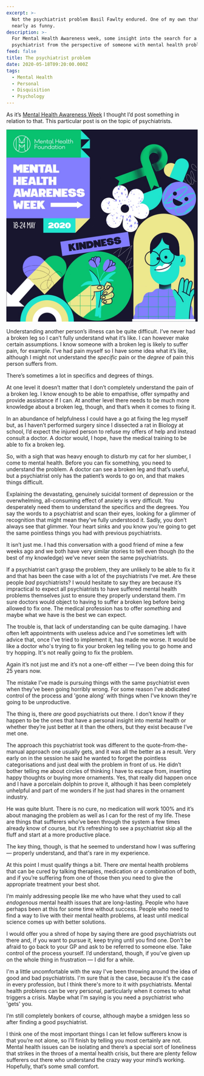 ```yaml
---
excerpt: >-
  Not the psychiatrist problem Basil Fawlty endured. One of my own that’s not
  nearly as funny.
description: >-
  For Mental Health Awareness week, some insight into the search for a
  psychiatrist from the perspective of someone with mental health problems.
feed: false
title: The psychiatrist problem
date: 2020-05-18T09:20:00.000Z
tags:
  - Mental Health
  - Personal
  - Disquisition
  - Psychology
---
```

As it’s [Mental Health Awareness Week](https://www.mentalhealth.org.uk/campaigns/mental-health-awareness-week) I thought I’d post something in relation to that. This particular post is on the topic of psychiatrists.

![Mental Health Awareness Week, 2020.](/assets/images/posts/2020/05/2020-05-18-mhaw.jpg "class=s50 right|@itemprop=image")

Understanding another person’s illness can be quite difficult. I’ve never had a broken leg so I can’t fully understand what it’s like. I can however make certain assumptions. I know someone with a broken leg is likely to suffer pain, for example. I’ve had pain myself so I have some idea what it’s like, although I might not understand the *specific* pain or the *degree* of pain this person suffers from.

There’s sometimes a lot in specifics and degrees of things. 

At one level it doesn’t matter that I don’t completely understand the pain of a broken leg. I know enough to be able to empathise, offer sympathy and provide assistance if I can. At another level there needs to be much more knowledge about a broken leg, though, and that’s when it comes to fixing it. 

In an abundance of helpfulness I could have a go at fixing the leg myself but, as I haven’t performed surgery since I dissected a rat in Biology at school, I’d expect the injured person to refuse my offers of help and instead consult a doctor. A doctor would, I hope, have the medical training to be able to fix a broken leg.

So, with a sigh that was heavy enough to disturb my cat for her slumber, I come to mental health. Before you can fix something, you need to understand the problem. A doctor can see a broken leg and that’s useful, but a psychiatrist only has the patient’s words to go on, and that makes things difficult.

Explaining the devastating, genuinely suicidal torment of depression or the overwhelming, all-consuming effect of anxiety is very difficult. You desperately need them to understand the specifics and the degrees. You say the words to a psychiatrist and scan their eyes, looking for a glimmer of recognition that might mean they’ve fully understood it. Sadly, you don’t always see that glimmer. Your heart sinks and you know you're going to get the same pointless things you had with previous psychiatrists.

It isn’t just me. I had this conversation with a good friend of mine a few weeks ago and we both have very similar stories to tell even though (to the best of my knowledge) we’ve never seen the same psychiatrists. 

If a psychiatrist can’t grasp the problem, they are unlikely to be able to fix it and that has been the case with a lot of the psychiatrists I've met. Are these people *bad* psychiatrists? I would hesitate to say they are because it’s impractical to expect all psychiatrists to have suffered mental health problems themselves just to ensure they properly understand them. I'm sure doctors would object to having to suffer a broken leg before being allowed to fix one. The medical profession has to offer *something* and maybe what we have is the best we can expect. 

The trouble is, that lack of understanding can be quite damaging. I have often left appointments with useless advice and I’ve sometimes left with advice that, once I’ve tried to implement it, has made me worse. It would be like a doctor who's trying to fix your broken leg telling you to go home and try hopping. It's not really going to fix the problem.

Again it’s not just me and it’s not a one-off either — I’ve been doing this for 25 years now. 

The mistake I’ve made is pursuing things with the same psychiatrist even when they’ve been going horribly wrong. For some reason I've abdicated control of the process and 'gone along' with things when I've known they're going to be unproductive.

The thing is, there *are* good psychiatrists out there. I don’t know if they happen to be the ones that have a personal insight into mental health or whether they’re just better at it than the others, but they exist because I’ve met one. 

The approach this psychiatrist took was different to the quote-from-the-manual approach one usually gets, and it was all the better as a result. Very early on in the session he said he wanted to forget the pointless categorisations and just deal with the problem in front of us. He didn’t bother telling me about circles of thinking I have to escape from, inserting happy thoughts or buying more ornaments. Yes, that really did happen once and I have a porcelain dolphin to prove it, although it has been completely unhelpful and part of me wonders if he just had shares in the ornament industry.

He was quite blunt. There is no cure, no medication will work 100% and it’s about managing the problem as well as I can for the rest of my life. These are things that sufferers who’ve been through the system a few times already know of course, but it’s refreshing to see a psychiatrist skip all the fluff and start at a more productive place. 

The key thing, though, is that he seemed to understand how I was suffering — properly understand, and that's rare in my experience.

At this point I must qualify things a bit. There *are* mental health problems that can be cured by talking therapies, medication or a combination of both, and if you’re suffering from one of those then you need to give the appropriate treatment your best shot. 

I’m mainly addressing people like me who have what they used to call *endogenous* mental health issues that are long-lasting. People who have perhaps been at this for some time without success. People who need to find a way to live with their mental health problems, at least until medical science comes up with better solutions.

I would offer you a shred of hope by saying there are good psychiatrists out there and, if you want to pursue it, keep trying until you find one. Don’t be afraid to go back to your GP and ask to be referred to someone else. Take control of the process yourself. I’d understand, though, if you’ve given up on the whole thing in frustration — I did for a while.

I'm a little uncomfortable with the way I've been throwing around the idea of good and bad psychiatrists. I'm sure that *is* the case, because it's the case in every profession, but I think there's more to it with psychiatrists. Mental health problems can be very personal, particularly when it comes to what triggers a crisis. Maybe what I'm saying is you need a psychiatrist who 'gets' you.

I’m still completely bonkers of course, although maybe a smidgen less so after finding a good psychiatrist. 

I think one of the most important things I can let fellow sufferers know is that you’re not alone, so I'll finish by telling you most certainly are not. Mental health issues can be isolating and there’s a special sort of loneliness that strikes in the throes of a mental health crisis, but there are plenty fellow sufferers out there who understand the crazy way your mind’s working. Hopefully, that’s some small comfort. 


